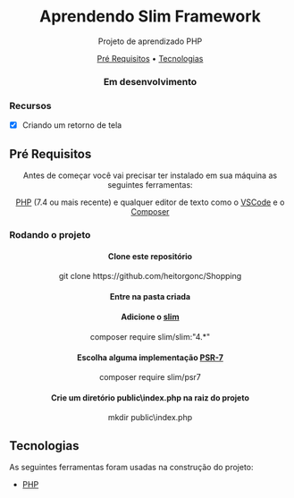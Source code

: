 <h1 align="center">Aprendendo Slim Framework</h1>

<p align="center">Projeto de aprendizado PHP</p>

<p align="center">
 <a href="#preRequisitos">Pré Requisitos</a> •
 <a href="#tecnologias">Tecnologias</a>
</p>

<h3 align="center"> Em desenvolvimento</h3>

<h3>Recursos</h3>

- [X] Criando um retorno de tela

<h2 id="preRequisitos">Pré Requisitos</h2>

<p align="center">Antes de começar você vai precisar ter instalado em sua máquina as seguintes ferramentas:</p>
<p align="center"><a href="https://www.php.net/downloads">PHP</a> (7.4 ou mais recente) e qualquer editor de texto como o <a href="https://code.visualstudio.com/">VSCode</a> 
  e o <a href="https://getcomposer.org/doc/00-intro.md">Composer</a></p>

<h3>Rodando o projeto</h3>

<h4 align="center">Clone este repositório</h4>
<p align="center">git clone https://github.com/heitorgonc/Shopping</p>
<h4 align="center">Entre na pasta criada</h4>
<h4 align="center">Adicione o <a href="https://www.slimframework.com/docs/v4/start/installation.html#step-2-install-slim">slim</a></h4>
<p align="center">composer require slim/slim:"4.*"</p>
<h4 align="center">Escolha alguma implementação <a href="https://www.slimframework.com/docs/v4/start/installation.html#step-3-install-a-psr-7-implementation-and-serverrequest-creator">PSR-7</a></h4>
<p align="center">composer require slim/psr7</p>
<h4 align="center">Crie um diretório public\index.php na raiz do projeto</h4>
<p align="center">mkdir public\index.php</p>

<h2 id="#tecnologias">Tecnologias</h2>

As seguintes ferramentas foram usadas na construção do projeto:

- [PHP](https://php.net/)

